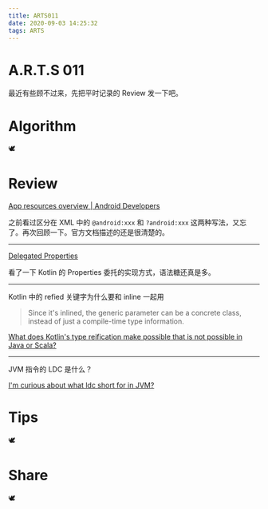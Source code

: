 ```yaml
---
title: ARTS011
date: 2020-09-03 14:25:32
tags: ARTS
---
```

# A.R.T.S 011

最近有些顾不过来，先把平时记录的 Review 发一下吧。
<!--more-->

# Algorithm
🕊️

# Review

[App resources overview | Android Developers](https://developer.android.com/guide/topics/resources/providing-resources#Accessing)

之前看过区分在 XML 中的 `@android:xxx` 和 `?android:xxx` 这两种写法，又忘了。再次回顾一下。官方文档描述的还是很清楚的。

---

[Delegated Properties](https://kotlinlang.org/docs/reference/delegated-properties.html)

看了一下 Kotlin 的 Properties 委托的实现方式，语法糖还真是多。

---

Kotlin 中的 refied 关键字为什么要和 inline 一起用

> Since it's inlined, the generic parameter can be a concrete class, instead of just a compile-time type information.

[What does Kotlin's type reification make possible that is not possible in Java or Scala?](https://stackoverflow.com/a/47852144/3819519)

---

JVM 指令的 LDC 是什么？

[I'm curious about what ldc short for in JVM?](https://stackoverflow.com/q/28264012/3819519)

# Tips
🕊️

# Share
🕊️
